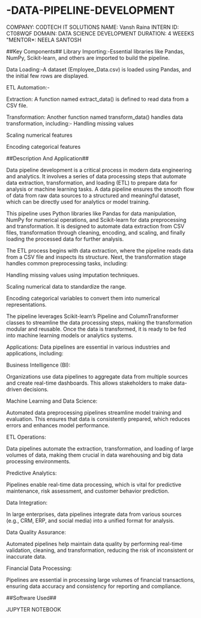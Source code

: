 # -DATA-PIPELINE-DEVELOPMENT
COMPANY: CODTECH IT SOLUTIONS
NAME: Vansh Raina
INTERN ID: CT08WQF
DOMAIN: DATA SCIENCE DEVELOPMENT
DURATION: 4 WEEEKS
"MENTOR*: NEELA SANTOSH

##Key Components##
Library Importing:-Essential libraries like Pandas, NumPy, Scikit-learn, and others are imported to build the pipeline.

Data Loading:-A dataset (Employee_Data.csv) is loaded using Pandas, and the initial few rows are displayed.

ETL Automation:-

Extraction: A function named extract_data() is defined to read data from a CSV file.

Transformation: Another function named transform_data() handles data transformation, 
including:-
Handling missing values

Scaling numerical features

Encoding categorical features

##Description And Application##

Data pipeline development is a critical process in modern data engineering and analytics. It involves a series of data processing steps that automate data extraction, transformation, and loading (ETL) to prepare data for analysis or machine learning tasks. A data pipeline ensures the smooth flow of data from raw data sources to a structured and meaningful dataset, which can be directly used for analytics or model training.

This pipeline uses Python libraries like Pandas for data manipulation, NumPy for numerical operations, and Scikit-learn for data preprocessing and transformation. It is designed to automate data extraction from CSV files, transformation through cleaning, encoding, and scaling, and finally loading the processed data for further analysis.

The ETL process begins with data extraction, where the pipeline reads data from a CSV file and inspects its structure. Next, the transformation stage handles common preprocessing tasks, including:

Handling missing values using imputation techniques.

Scaling numerical data to standardize the range.

Encoding categorical variables to convert them into numerical representations.

The pipeline leverages Scikit-learn’s Pipeline and ColumnTransformer classes to streamline the data processing steps, making the transformation modular and reusable. Once the data is transformed, it is ready to be fed into machine learning models or analytics systems.

Applications:
Data pipelines are essential in various industries and applications, including:

Business Intelligence (BI):

Organizations use data pipelines to aggregate data from multiple sources and create real-time dashboards. This allows stakeholders to make data-driven decisions.

Machine Learning and Data Science:

Automated data preprocessing pipelines streamline model training and evaluation. This ensures that data is consistently prepared, which reduces errors and enhances model performance.

ETL Operations:

Data pipelines automate the extraction, transformation, and loading of large volumes of data, making them crucial in data warehousing and big data processing environments.

Predictive Analytics:

Pipelines enable real-time data processing, which is vital for predictive maintenance, risk assessment, and customer behavior prediction.

Data Integration:

In large enterprises, data pipelines integrate data from various sources (e.g., CRM, ERP, and social media) into a unified format for analysis.

Data Quality Assurance:

Automated pipelines help maintain data quality by performing real-time validation, cleaning, and transformation, reducing the risk of inconsistent or inaccurate data.

Financial Data Processing:

Pipelines are essential in processing large volumes of financial transactions, ensuring data accuracy and consistency for reporting and compliance.

##Software Used##

JUPYTER NOTEBOOK
